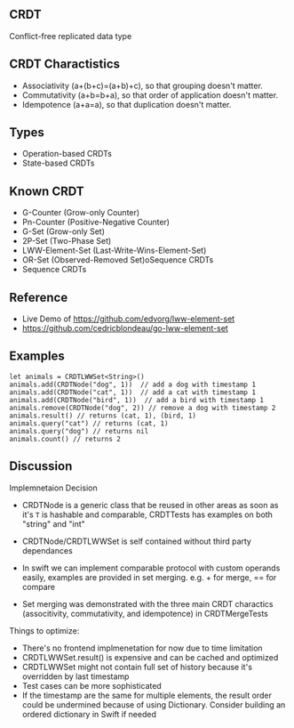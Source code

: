 CRDT
---


Conflict-free replicated data type


## CRDT Charactistics

- Associativity (a+(b+c)=(a+b)+c), so that grouping doesn't matter.
- Commutativity (a+b=b+a), so that order of application doesn't matter.
- Idempotence (a+a=a), so that duplication doesn't matter.


## Types

- Operation-based CRDTs
- State-based CRDTs


## Known CRDT

- G-Counter (Grow-only Counter)
- Pn-Counter (Positive-Negative Counter)
- G-Set (Grow-only Set)
- 2P-Set (Two-Phase Set)
- LWW-Element-Set (Last-Write-Wins-Element-Set)
- OR-Set (Observed-Removed Set)oSequence CRDTs
- Sequence CRDTs

## Reference

- Live Demo of https://github.com/edvorg/lww-element-set
- https://github.com/cedricblondeau/go-lww-element-set

## Examples

```
let animals = CRDTLWWSet<String>()
animals.add(CRDTNode("dog", 1))  // add a dog with timestamp 1
animals.add(CRDTNode("cat", 1))  // add a cat with timestamp 1
animals.add(CRDTNode("bird", 1))  // add a bird with timestamp 1
animals.remove(CRDTNode("dog", 2)) // remove a dog with timestamp 2
animals.result() // returns (cat, 1), (bird, 1)
animals.query("cat") // returns (cat, 1)
animals.query("dog") // returns nil
animals.count() // returns 2
```


## Discussion

Implemnetaion Decision

- CRDTNode is a generic class that be reused in other areas
  as soon as it's `T` is hashable and comparable, CRDTTests has examples
on both "string" and "int"

- CRDTNode/CRDTLWWSet is self contained without third party dependances

- In swift we can implement comparable protocol with custom operands
  easily, examples are provided in set merging. e.g. + for merge, == for compare

- Set merging was demonstrated with the three main CRDT charactics
  (associtivity, commutativity, and idempotence) in CRDTMergeTests

Things to optimize:

- There's no frontend implmenetation for now due to time limitation
- CRDTLWWSet.result() is expensive and can be cached and optimized
- CRDTLWWSet might not contain full set of history because it's
  overridden by last timestamp
- Test cases can be more sophisticated
- If the timestamp are the same for multiple elements, the result order
  could be undermined because of using Dictionary. Consider building an
ordered dictionary in Swift if needed
